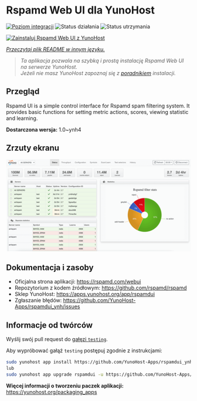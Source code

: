 <!--
To README zostało automatycznie wygenerowane przez <https://github.com/YunoHost/apps/tree/master/tools/readme_generator>
Nie powinno być ono edytowane ręcznie.
-->

# Rspamd Web UI dla YunoHost

[![Poziom integracji](https://apps.yunohost.org/badge/integration/rspamdui)](https://ci-apps.yunohost.org/ci/apps/rspamdui/)
![Status działania](https://apps.yunohost.org/badge/state/rspamdui)
![Status utrzymania](https://apps.yunohost.org/badge/maintained/rspamdui)

[![Zainstaluj Rspamd Web UI z YunoHost](https://install-app.yunohost.org/install-with-yunohost.svg)](https://install-app.yunohost.org/?app=rspamdui)

*[Przeczytaj plik README w innym języku.](./ALL_README.md)*

> *Ta aplikacja pozwala na szybką i prostą instalację Rspamd Web UI na serwerze YunoHost.*  
> *Jeżeli nie masz YunoHost zapoznaj się z [poradnikiem](https://yunohost.org/install) instalacji.*

## Przegląd

Rspamd UI is a simple control interface for Rspamd spam filtering system. It provides basic functions for setting metric actions, scores, viewing statistic and learning.

**Dostarczona wersja:** 1.0~ynh4

## Zrzuty ekranu

![Zrzut ekranu z Rspamd Web UI](./doc/screenshots/screenshot.png)

## Dokumentacja i zasoby

- Oficjalna strona aplikacji: <https://rspamd.com/webui>
- Repozytorium z kodem źródłowym: <https://github.com/rspamd/rspamd>
- Sklep YunoHost: <https://apps.yunohost.org/app/rspamdui>
- Zgłaszanie błędów: <https://github.com/YunoHost-Apps/rspamdui_ynh/issues>

## Informacje od twórców

Wyślij swój pull request do [gałęzi `testing`](https://github.com/YunoHost-Apps/rspamdui_ynh/tree/testing).

Aby wypróbować gałąź `testing` postępuj zgodnie z instrukcjami:

```bash
sudo yunohost app install https://github.com/YunoHost-Apps/rspamdui_ynh/tree/testing --debug
lub
sudo yunohost app upgrade rspamdui -u https://github.com/YunoHost-Apps/rspamdui_ynh/tree/testing --debug
```

**Więcej informacji o tworzeniu paczek aplikacji:** <https://yunohost.org/packaging_apps>
